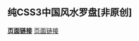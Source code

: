 ## 纯CSS3中国风水罗盘[非原创]
**[页面链接](https://tianrenlin.github.io/chinese-compass/)**
<a href="https://tianrenlin.github.io/chinese-compass/" target="_bank">页面链接</a>




